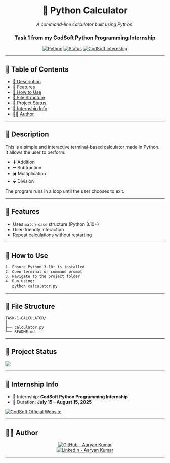 <div align="center">

# 🔢 Python Calculator

_A command-line calculator built using Python._

### Task 1 from my **CodSoft Python Programming Internship**

[![Python](https://img.shields.io/badge/Python-3.10+-blue?logo=python&logoColor=white)](https://www.python.org/)
[![Status](https://img.shields.io/badge/Status-Completed-brightgreen?style=flat-square)]()
[![CodSoft Internship](https://img.shields.io/badge/CodSoft-Internship-%233D8BFD?logo=codeforces&logoColor=white)](https://www.codsoft.in)

</div>

---

## 📝 Table of Contents

- [📜 Description](#-description)
- [🚀 Features](#-features)
- [🧠 How to Use](#-how-to-use)
- [📂 File Structure](#-file-structure)
- [🏁 Project Status](#-project-status)
- [🏢 Internship Info](#-internship-info)
- [🙋‍♂️ Author](#-author)

---

## 📜 Description

This is a simple and interactive terminal-based calculator made in Python.  
It allows the user to perform:

- ➕ Addition  
- ➖ Subtraction  
- ✖️ Multiplication  
- ➗ Division  

The program runs in a loop until the user chooses to exit.

---

## 🚀 Features

- Uses `match-case` structure (Python 3.10+)
- User-friendly interaction
- Repeat calculations without restarting

---

## 🧠 How to Use

```bash
1. Ensure Python 3.10+ is installed
2. Open terminal or command prompt
3. Navigate to the project folder
4. Run using:
   python calculator.py
```

---

## 📂 File Structure

```
TASK-1-CALCULATOR/
│
├── calculator.py
└── README.md
```

---

## 🏁 Project Status

<img src="https://img.shields.io/badge/Project-Completed-brightgreen?style=for-the-badge&logo=checkmarx">

---

## 🏢 Internship Info

- 🎯 Internship: **CodSoft Python Programming Internship**  
- 📅 Duration: **July 15 – August 15, 2025**

[![CodSoft Official Website](https://img.shields.io/badge/CodSoft-Official%20Website-blueviolet?style=for-the-badge&logo=windows&logoColor=white)](https://www.codsoft.in)

---

## 🙋‍♂️ Author

<div align="center">

[![GitHub - Aaryan Kumar](https://img.shields.io/badge/GitHub-Aaryan_Kumar-181717?style=for-the-badge&logo=github)](https://github.com/aaryan498)  
[![LinkedIn - Aaryan Kumar](https://img.shields.io/badge/LinkedIn-Aaryan_Kumar-blue?style=for-the-badge&logo=linkedin)](https://www.linkedin.com/in/aaryan-kumar-ai-498-coder)

</div>

---
